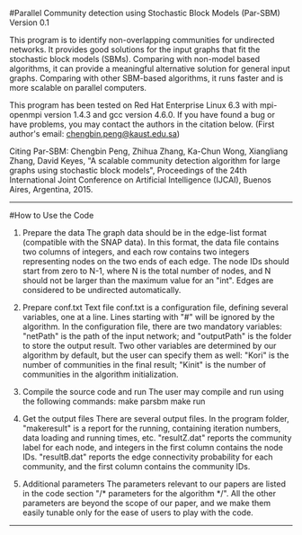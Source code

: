 #Parallel Community detection using Stochastic Block Models (Par-SBM)
Version 0.1

This program is to identify non-overlapping communities for undirected networks. It provides good solutions for the input graphs that fit the stochastic block models (SBMs). Comparing with non-model based algorithms, it can provide a meaningful alternative solution for general input graphs. Comparing with other SBM-based algorithms, it runs faster and is more scalable on parallel computers. 

This program has been tested on Red Hat Enterprise Linux 6.3 with mpi-openmpi version 1.4.3 and gcc version 4.6.0. If you have found a bug or have problems, you may contact the authors in the citation below. (First author's email: chengbin.peng@kaust.edu.sa)

Citing Par-SBM: Chengbin Peng, Zhihua Zhang, Ka-Chun Wong, Xiangliang Zhang, David Keyes, "A scalable community detection algorithm for large graphs using stochastic block models", Proceedings of the 24th International Joint Conference on Artificial Intelligence (IJCAI), Buenos Aires, Argentina, 2015.

-----------------------------------------------------------------------------

#How to Use the Code

1. Prepare the data
The graph data should be in the edge-list format (compatible with the SNAP data). In this format, the data file contains two columns of integers, and each row contains two integers representing nodes on the two ends of each edge. The node IDs should start from zero to N-1, where N is the total number of nodes, and N should not be larger than the maximum value for an "int". Edges are considered to be undirected automatically. 

2. Prepare conf.txt
Text file conf.txt is a configuration file, defining several variables, one at a line. Lines starting with "#" will be ignored by the algorithm. In the configuration file, there are two mandatory variables: "netPath" is the path of the input network; and "outputPath" is the folder to store the output result. Two other variables are determined by our algorithm by default, but the user can specify them as well: "Kori" is the number of communities in the final result; "Kinit" is the number of communities in the algorithm initialization.

3. Compile the source code and run
The user may compile and run using the following commands:
make parsbm
make run

4. Get the output files
There are several output files. In the program folder, "makeresult" is a report for the running, containing iteration numbers, data loading and running times, etc. "resultZ.dat" reports the community label for each node, and integers in the first column contains the node IDs. "resultB.dat" reports the edge connectivity probability for each community, and the first column contains the community IDs.  

5. Additional parameters
The parameters relevant to our papers are listed in the code section "/* parameters for the algorithm */". All the other parameters are beyond the scope of our paper, and we make them easily tunable only for the ease of users to play with the code.

-----------------------------------------------------------------------------

